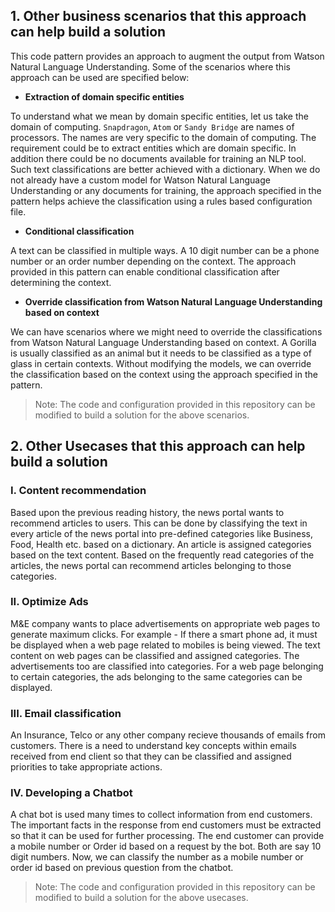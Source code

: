 ## 1. Other business scenarios that this approach can help build a solution 
This code pattern provides an approach to augment the output from Watson Natural Language Understanding. Some of the scenarios where this approach can be used are specified below:

- **Extraction of domain specific entities**

To understand what we mean by domain specific entities, let us take the domain of computing. `Snapdragon`, `Atom` or `Sandy Bridge` are names of processors. The names are very specific to the domain of computing. The requirement could be to extract entities which are domain specific. In addition there could be no documents available for training an NLP tool. Such text classifications are better achieved with a dictionary. When we do not already have a custom model for Watson Natural Language Understanding or any documents for training, the approach specified in the pattern helps achieve the classification using a rules based configuration file. 

- **Conditional classification**

A text can be classified in multiple ways. A 10 digit number can be a phone number or an order number depending on the context. The approach provided in this pattern can enable conditional classification after determining the context.

- **Override classification from Watson Natural Language Understanding based on context**

We can have scenarios where we might need to override the classifications from Watson Natural Language Understanding based on context. A Gorilla is usually classified as an animal but it needs to be classified as a type of glass in certain contexts. Without modifying the models, we can override the classification based on the context using the approach specified in the pattern.

> Note: The code and configuration provided in this repository can be modified to build a solution for the above scenarios. 

## 2. Other Usecases that this approach can help build a solution

### I. Content recommendation
Based upon the previous reading history, the news portal wants to recommend articles to users. This can be done by classifying the text in every article of the news portal into pre-defined categories like Business, Food, Health etc. based on a dictionary. An article is assigned categories based on the text content. Based on the frequently read categories of the articles, the news portal can recommend articles belonging to those categories.

### II. Optimize Ads
M&E company wants to place advertisements on appropriate web pages to generate maximum clicks. For example - If there a smart phone ad, it must be displayed when a web page related to mobiles is being viewed. The text content on web pages can be classified and assigned categories. The advertisements too are classified into categories. For a web page belonging to certain categories, the ads belonging to the same categories can be displayed.

### III. Email classification
An Insurance, Telco or any other company recieve thousands of emails from customers. There is a need to understand key concepts within emails received from end client so that they can be classified and assigned priorities to take appropriate actions. 

### IV. Developing a Chatbot
A chat bot is used many times to collect information from end customers. The important facts in the response from end customers must be extracted so that it can be used for further processing. The end customer can provide a mobile number or Order id based on a request by the bot. Both are say 10 digit numbers. Now, we can classify the number as a mobile number or order id based on previous question from the chatbot.

> Note: The code and configuration provided in this repository can be modified to build a solution for the above usecases.
